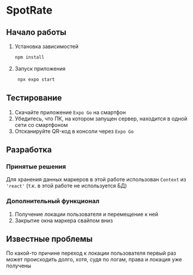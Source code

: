 # SpotRate

## Начало работы 

1. Установка зависимостей

   ```bash
   npm install
   ```

2. Запуск приложения

   ```bash
    npx expo start
   ```

## Тестирование

1. Скачайте приложение `Expo Go` на смартфон
2. Убедитесь, что ПК, на котором запущен сервер, находится в одной сети со смартфоном
3. Отсканируйте QR-код в консоли через `Expo Go`

## Разработка

### Принятые решения

Для хранения данных маркеров в этой работе использован `Context` из `'react'` (т.к. в этой работе не используется БД)

### Дополнительный функционал

1. Получение локации пользователя и перемещение к ней
2. Закрытие окна маркера свайпом вниз

## Известные проблемы

По какой-то причине переход к локации пользователя первый раз может происходить долго, хотя, судя по логам, права и локация уже получены